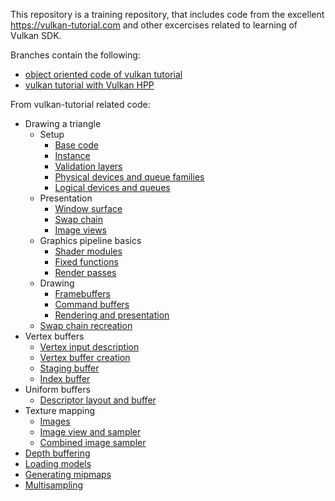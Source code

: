 This repository is a training repository, that includes code from the excellent https://vulkan-tutorial.com and other excercises related to learning of Vulkan SDK.

Branches contain the following:
* [object oriented code of vulkan tutorial](https://github.com/MichalZelechowski/zvlk/tree/objectify)
* [vulkan tutorial with Vulkan HPP](https://github.com/MichalZelechowski/zvlk/tree/vulkan_hpp)

From vulkan-tutorial related code:
* Drawing a triangle
    * Setup
        * [Base code](https://github.com/MichalZelechowski/zvlk/tree/tutorial/baseCode)
        * [Instance](https://github.com/MichalZelechowski/zvlk/tree/tutorial/instance)
        * [Validation layers](https://github.com/MichalZelechowski/zvlk/tree/tutorial/validationLayers)
        * [Physical devices and queue families](https://github.com/MichalZelechowski/zvlk/tree/tutorial/physicalDevices)
        * [Logical devices and queues](https://github.com/MichalZelechowski/zvlk/tree/tutorial/logicalDevice)
    * Presentation
        * [Window surface](https://github.com/MichalZelechowski/zvlk/tree/tutorial/windowSurface)
        * [Swap chain](https://github.com/MichalZelechowski/zvlk/tree/tutorial/swapChain)
        * [Image views](https://github.com/MichalZelechowski/zvlk/tree/tutorial/imageViews)
    * Graphics pipeline basics
        * [Shader modules](https://github.com/MichalZelechowski/zvlk/tree/tutorial/shaderModules)
        * [Fixed functions](https://github.com/MichalZelechowski/zvlk/tree/tutorial/fixedFunctions)
        * [Render passes](https://github.com/MichalZelechowski/zvlk/tree/tutorial/renderPasses)
    * Drawing
        * [Framebuffers](https://github.com/MichalZelechowski/zvlk/tree/tutorial/framebuffers)
        * [Command buffers](https://github.com/MichalZelechowski/zvlk/tree/tutorial/commandBuffers)
        * [Rendering and presentation](https://github.com/MichalZelechowski/zvlk/tree/tutorial/rendering)
    * [Swap chain recreation](https://github.com/MichalZelechowski/zvlk/tree/tutorial/swapChainRecreation)
* Vertex buffers
    * [Vertex input description](https://github.com/MichalZelechowski/zvlk/tree/tutorial/vertexInput)
    * [Vertex buffer creation](https://github.com/MichalZelechowski/zvlk/tree/tutorial/vertexBuffer)
    * [Staging buffer](https://github.com/MichalZelechowski/zvlk/tree)
    * [Index buffer](https://github.com/MichalZelechowski/zvlk/tree/tutorial/indexBuffer)
* Uniform buffers
    * [Descriptor layout and buffer](https://github.com/MichalZelechowski/zvlk/tree/tutorial/descriptorLayout)
* Texture mapping
    * [Images](https://github.com/MichalZelechowski/zvlk/tree/tutorial/images)
    * [Image view and sampler](https://github.com/MichalZelechowski/zvlk/tree/tutorial/image_view)
    * [Combined image sampler](https://github.com/MichalZelechowski/zvlk/tree/tutorial/combinedSampler)
* [Depth buffering](https://github.com/MichalZelechowski/zvlk/tree/tutorial/depth)
* [Loading models](https://github.com/MichalZelechowski/zvlk/tree/tutorial/load_models)
* [Generating mipmaps](https://github.com/MichalZelechowski/zvlk/tree/tutorial/mipmaps)
* [Multisampling](https://github.com/MichalZelechowski/zvlk/tree/tutorial/multisampling)
